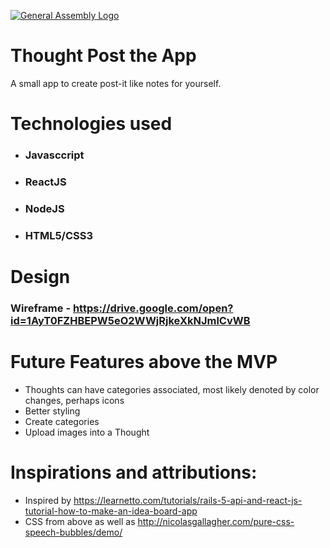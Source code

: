 [![General Assembly Logo](https://camo.githubusercontent.com/1a91b05b8f4d44b5bbfb83abac2b0996d8e26c92/687474703a2f2f692e696d6775722e636f6d2f6b6538555354712e706e67)](https://generalassemb.ly/education/web-development-immersive)

# Thought Post the App
A small app to create post-it like notes for yourself. 

# Technologies used
* ### Javasccript
* ### ReactJS
* ### NodeJS
* ### HTML5/CSS3

# Design 
### Wireframe - https://drive.google.com/open?id=1AyT0FZHBEPW5eO2WWjRjkeXkNJmlCvWB

# Future Features above the MVP
* Thoughts can have categories associated, most likely denoted by color changes, perhaps icons
* Better styling
* Create categories
* Upload images into a Thought

# Inspirations and attributions:
* Inspired by https://learnetto.com/tutorials/rails-5-api-and-react-js-tutorial-how-to-make-an-idea-board-app
* CSS from above as well as http://nicolasgallagher.com/pure-css-speech-bubbles/demo/
